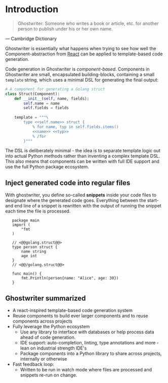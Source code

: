 # Introduction
> Ghostwriter: Someone who writes a book or article, etc. for another person to publish under his or her own name.

— Cambridge Dictionary


Ghostwriter is essentially what happens when trying to see how well the Component-abstraction from [React](https://reactjs.org/) can be applied to template-based code generation.

Code generation in Ghostwriter is *component-based*. Components in Ghostwriter are small, encapsulated building-blocks, containing a small `template` string, which uses a minimal DSL for generating the final output: 

```python
# A component for generating a Golang struct
class Struct(Component):
    def __init__(self, name, fields):
        self.name = name
        self.fields = fields
    
    template = """\
        type <<self.name>> struct {
            % for name, typ in self.fields.items()
            <<name>> <<typ>>
            % /for
        }"""
```

The DSL is deliberately minimal - the idea is to separate template logic out into actual Python methods rather than inventing a complex template DSL. This also means that components can be written with full IDE support and use the full Python package ecosystem.

## Inject generated code into regular files
With ghostwriter, you define so-called **snippets** inside your code files to designate where the generated code goes. Everything between the start- and end line of a snippet is rewritten with the output of running the snippet each time the file is processed.


```golang
   package main
   import (
       "fmt
   )

   // <@@golang.struct@@>
   type person struct {
       name string
       age int
   }
   // <@@/golang.struct@@>

   func main() {
       fmt.Println(person{name: "Alice", age: 30})
   }
```

## Ghostwriter summarized

* A react-inspired template-based code generation system
* Reuse components to build ever larger components and to reuse components across projects
* Fully leverage the Python ecosystem
    * Use any library to interface with databases or help process data ahead of code generation.
    * IDE support: auto-completion, linting, type annotations and more - lean on industrial strength IDE's
    * Package components into a Python library to share across projects, internally or otherwise
* Fast feedback loop:
    * Written to be run in watch mode where files are processed and snippets re-run on change.